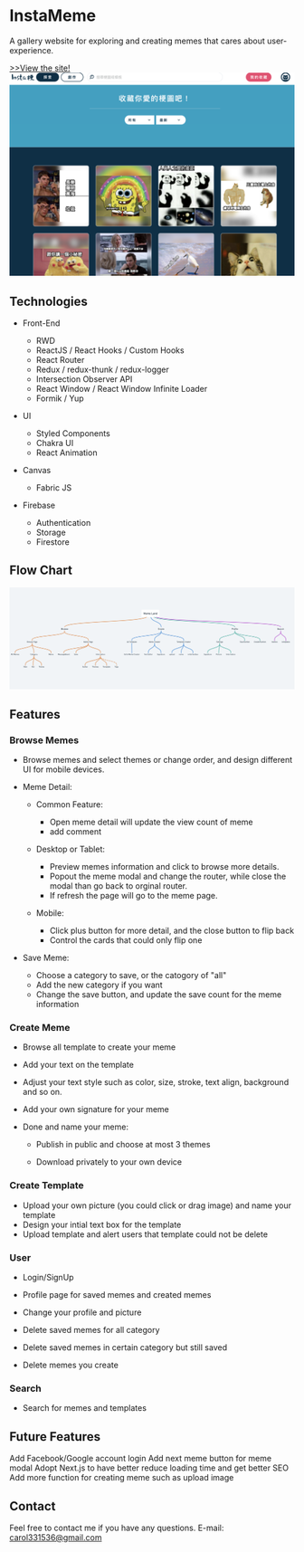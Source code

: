 # InstaMeme

A gallery website for exploring and creating memes that cares about user-experience.

[>>View the site!](https://instameme-7d4c3.web.app/)
![summary](https://github.com/ChingHsun/InstaMeme/raw/master/media/summary.png)

## Technologies

- Front-End

  - RWD
  - ReactJS / React Hooks / Custom Hooks
  - React Router
  - Redux / redux-thunk / redux-logger
  - Intersection Observer API
  - React Window / React Window Infinite Loader
  - Formik / Yup

- UI

  - Styled Components
  - Chakra UI
  - React Animation

- Canvas

  - Fabric JS

- Firebase
  - Authentication
  - Storage
  - Firestore

## Flow Chart

![FlowChart](https://github.com/ChingHsun/InstaMeme/raw/master/media/flowchart.png)

## Features

### Browse Memes

- Browse memes and select themes or change order, and design different UI for mobile devices.

- Meme Detail:

  - Common Feature:

    - Open meme detail will update the view count of meme
    - add comment

  - Desktop or Tablet:
    - Preview memes information and click to browse more details.
    - Popout the meme modal and change the router, while close the modal than go back to orginal router.
    - If refresh the page will go to the meme page.
  - Mobile:
    - Click plus button for more detail, and the close button to flip back
    - Control the cards that could only flip one

- Save Meme:
  - Choose a category to save, or the catogory of "all"
  - Add the new category if you want
  - Change the save button, and update the save count for the meme information

### Create Meme

- Browse all template to create your meme

- Add your text on the template
- Adjust your text style such as color, size, stroke, text align, background and so on.

- Add your own signature for your meme

- Done and name your meme:

  - Publish in public and choose at most 3 themes

  - Download privately to your own device

### Create Template

- Upload your own picture (you could click or drag image) and name your template
- Design your intial text box for the template
- Upload template and alert users that template could not be delete

### User

- Login/SignUp

- Profile page for saved memes and created memes
- Change your profile and picture
- Delete saved memes for all category
- Delete saved memes in certain category but still saved
- Delete memes you create

### Search

- Search for memes and templates

## Future Features

Add Facebook/Google account login
Add next meme button for meme modal
Adopt Next.js to have better reduce loading time and get better SEO
Add more function for creating meme such as upload image

## Contact

Feel free to contact me if you have any questions.
E-mail: carol331536@gmail.com
